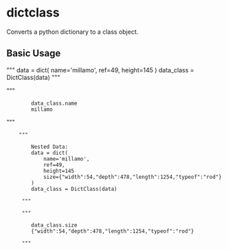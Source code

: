 # dictclass
Converts a python dictionary to a class object.

## Basic Usage

"""
                data = dict(
                name='millamo',
                ref=49,
                height=145
            ) 
            data_class = DictClass(data)
"""


"""
        
            data_class.name
            millamo

"""

        """

            Nested Data:
            data = dict(
                name='millamo',
                ref=49,
                height=145
                size={"width":54,"depth":478,"length":1254,"typeof":"rod"}
            )
            data_class = DictClass(data)

         """
 
         """

            data_class.size
            {"width":54,"depth":478,"length":1254,"typeof":"rod"}

         """

   
